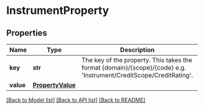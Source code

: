 # InstrumentProperty

## Properties
Name | Type | Description | Notes
------------ | ------------- | ------------- | -------------
**key** | **str** | The key of the property. This takes the format {domain}/{scope}/{code} e.g. &#39;Instrument/CreditScope/CreditRating&#39;. | [optional] 
**value** | [**PropertyValue**](PropertyValue.md) |  | [optional] 

[[Back to Model list]](../README.md#documentation-for-models) [[Back to API list]](../README.md#documentation-for-api-endpoints) [[Back to README]](../README.md)


